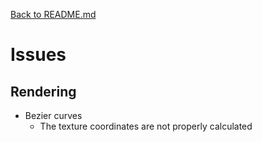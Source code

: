[Back to README.md](README.md)
# Issues

## Rendering
* Bezier curves
	* The texture coordinates are not properly calculated

